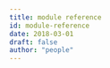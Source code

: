 ```yaml
---
title: module reference
id: module-reference
date: 2018-03-01
draft: false
author: "people"
---
```

